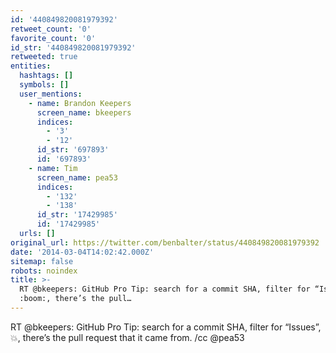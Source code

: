 ```yaml
---
id: '440849820081979392'
retweet_count: '0'
favorite_count: '0'
id_str: '440849820081979392'
retweeted: true
entities:
  hashtags: []
  symbols: []
  user_mentions:
    - name: Brandon Keepers
      screen_name: bkeepers
      indices:
        - '3'
        - '12'
      id_str: '697893'
      id: '697893'
    - name: Tim
      screen_name: pea53
      indices:
        - '132'
        - '138'
      id_str: '17429985'
      id: '17429985'
  urls: []
original_url: https://twitter.com/benbalter/status/440849820081979392
date: '2014-03-04T14:02:42.000Z'
sitemap: false
robots: noindex
title: >-
  RT @bkeepers: GitHub Pro Tip: search for a commit SHA, filter for “Issues”,
  :boom:, there’s the pull…
---
```


RT @bkeepers: GitHub Pro Tip: search for a commit SHA, filter for “Issues”, :boom:, there’s the pull request that it came from. /cc @pea53